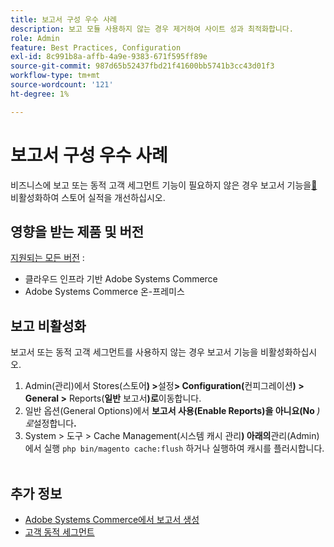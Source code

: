 ```yaml
---
title: 보고서 구성 우수 사례
description: 보고 모듈 사용하지 않는 경우 제거하여 사이트 성과 최적화합니다.
role: Admin
feature: Best Practices, Configuration
exl-id: 8c991b8a-affb-4a9e-9383-671f595ff89e
source-git-commit: 987d65b52437fbd21f41600bb5741b3cc43d01f3
workflow-type: tm+mt
source-wordcount: '121'
ht-degree: 1%

---
```


# 보고서 구성 우수 사례

비즈니스에 보고 또는 동적 고객 세그먼트 기능이 필요하지 않은 경우 보고서 기능을[&#128279;](https://experienceleague.adobe.com/en/docs/commerce-admin/config/general/reports) 비활성화하여 스토어 실적을 개선하십시오.

## 영향을 받는 제품 및 버전

[지원되는 모든 버전](../../../release/versions.md) :

- 클라우드 인프라 기반 Adobe Systems Commerce
- Adobe Systems Commerce 온-프레미스

## 보고 비활성화

보고서 또는 동적 고객 세그먼트를 사용하지 않는 경우 보고서 기능을 비활성화하십시오.

1. Admin(관리)에서 Stores(스토어&#x200B;**) >**&#x200B;설정&#x200B;**> Configuration(**&#x200B;컨피그레이션&#x200B;**) > General >** Reports(**일반** 보고서&#x200B;**)로**&#x200B;이동합니다.
1. 일반 옵션(General Options)에서 **보고서 사용(Enable Reports)을 아니요(No &#x200B;***)로*&#x200B;설정합니다&#x200B;**.**
1. System > 도구 > Cache Management(시스템 캐시 관리&#x200B;**) 아래의**&#x200B;관리(Admin)에서 실행 `php bin/magento cache:flush` 하거나 실행하여 캐시를 플러시합니다. **&#x200B;**&#x200B;**&#x200B;**

## 추가 정보

- [Adobe Systems Commerce에서 보고서 생성](https://experienceleague.adobe.com/en/docs/commerce-admin/start/reporting/reports-menu)
- [고객 동적 세그먼트](https://experienceleague.adobe.com/en/docs/commerce-admin/customers/segments/customer-segments)
